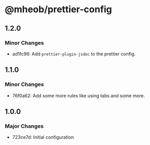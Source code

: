 # @mheob/prettier-config

## 1.2.0

### Minor Changes

- ad1fc96: Add `prettier-plugin-jsdoc` to the prettier config.

## 1.1.0

### Minor Changes

- 76f0a62: Add some more rules like using tabs and some more.

## 1.0.0

### Major Changes

- 723ce7d: Initial configuration
